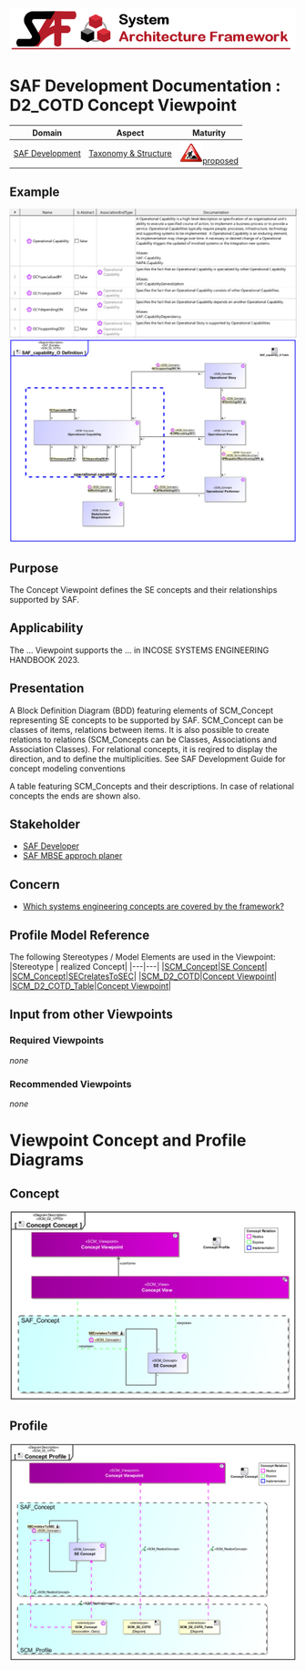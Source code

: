 ![System Architecture Framework](../../diagrams/Banner_SAF.png)
# SAF Development Documentation : **D2_COTD** Concept Viewpoint
|**Domain**|**Aspect**|**Maturity**|
| --- | --- | --- |
|[SAF Development](../../domains.md#Domain-SAF-Development)|[Taxonomy & Structure](../../aspects.md#Aspect-Taxonomy-&-Structure)|![Proposed](../../diagrams/Under_construction_icon-red.svg )[proposed](../../using-saf/maturity.md#proposed)|
## Example
![Concept-Viewpoint-primary-example.svg](../../diagrams/vp-examples/Concept-Viewpoint-primary-example.svg)
![Concept-Viewpoint-primary-example-1.svg](../../diagrams/vp-examples/Concept-Viewpoint-primary-example-1.svg)
## Purpose
The Concept Viewpoint defines the SE concepts and their relationships supported by SAF.
## Applicability
The ... Viewpoint supports the ...  in INCOSE SYSTEMS ENGINEERING HANDBOOK 2023.
## Presentation
A Block Definition Diagram (BDD)  featuring elements of SCM_Concept representing SE concepts to be supported by SAF. SCM_Concept can be classes of items, relations between items. It is also possible to create relations to relations (SCM_Concepts can be Classes, Associations and Association Classes).
For relational concepts, it is reqired to display the direction, and to define the multiplicities. See SAF Development Guide for concept modeling conventions

A table featuring SCM_Concepts and their descriptions. In case of relational concepts the ends are shown also.

## Stakeholder
* [SAF Developer](../../stakeholders.md#SAF-Developer)
* [SAF MBSE approch planer](../../stakeholders.md#SAF-MBSE-approch-planer)
## Concern
* [Which systems engineering concepts are covered by the framework?](../../concerns.md#_2024x_26f0132_1719129923965_578278_14750)
## Profile Model Reference
The following Stereotypes / Model Elements are used in the Viewpoint:
|Stereotype | realized Concept|
|---|---|
|[SCM_Concept](../../stereotypes.md#SCM_Concept)|[SE Concept](../concept/concepts.md#SE-Concept)|
|[SCM_Concept](../../stereotypes.md#SCM_Concept)|[SECrelatesToSEC](../concept/concepts.md#SECrelatesToSEC)|
|[SCM_D2_COTD](../../stereotypes.md#SCM_D2_COTD)|[Concept Viewpoint](../concept/concepts.md#Concept-Viewpoint)|
|[SCM_D2_COTD_Table](../../stereotypes.md#SCM_D2_COTD_Table)|[Concept Viewpoint](../concept/concepts.md#Concept-Viewpoint)|
## Input from other Viewpoints
### Required Viewpoints
*none*
### Recommended Viewpoints
*none*
# Viewpoint Concept and Profile Diagrams
## Concept
![Concept Concept](diagrams/Concept-Concept.svg)
## Profile
![Concept Profile](diagrams/Concept-Profile.svg)
